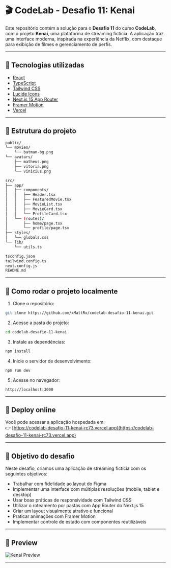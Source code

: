 # 🎬 CodeLab - Desafio 11: Kenai

Este repositório contém a solução para o **Desafio 11** do curso **CodeLab**, com o projeto **Kenai**, uma plataforma de streaming fictícia. A aplicação traz uma interface moderna, inspirada na experiência da Netflix, com destaque para exibição de filmes e gerenciamento de perfis.

---

## 🧪 Tecnologias utilizadas

- [React](https://react.dev/)
- [TypeScript](https://www.typescriptlang.org/)
- [Tailwind CSS](https://tailwindcss.com/)
- [Lucide Icons](https://lucide.dev/)
- [Next.js 15 App Router](https://nextjs.org/docs/app)
- [Framer Motion](https://www.framer.com/motion/)
- [Vercel](https://vercel.com)

---

## 📁 Estrutura do projeto

```bash
public/
└── movies/
    └── batman-bg.png
└── avatars/
    ├── matheus.png
    ├── vitoria.png
    └── vinicius.png

src/
├── app/
│   ├── components/
│   │   ├── Header.tsx
│   │   ├── FeaturedMovie.tsx
│   │   ├── MovieList.tsx
│   │   ├── MovieCard.tsx
│   │   └── ProfileCard.tsx
│   └── (routes)/
│       ├── home/page.tsx
│       └── profile/page.tsx
├── styles/
│   └── globals.css
└── lib/
    └── utils.ts

tsconfig.json  
tailwind.config.ts  
next.config.js  
README.md
```

---

## 🚀 Como rodar o projeto localmente

1. Clone o repositório:

```bash
git clone https://github.com/xMattRx/codelab-desafio-11-kenai.git
```

2. Acesse a pasta do projeto:

```bash
cd codelab-desafio-11-kenai
```

3. Instale as dependências:

```bash
npm install
```

4. Inicie o servidor de desenvolvimento:

```bash
npm run dev
```

5. Acesse no navegador:

```
http://localhost:3000
```

---

## 🔗 Deploy online

Você pode acessar a aplicação hospedada em:  
👉 [https://codelab-desafio-11-kenai-rc73.vercel.app](https://codelab-desafio-11-kenai-rc73.vercel.app)

---

## 🎯 Objetivo do desafio

Neste desafio, criamos uma aplicação de streaming fictícia com os seguintes objetivos:

- Trabalhar com fidelidade ao layout do Figma
- Implementar uma interface com múltiplas resoluções (mobile, tablet e desktop)
- Usar boas práticas de responsividade com Tailwind CSS
- Utilizar o roteamento por pastas com App Router do Next.js 15
- Criar um layout visualmente atrativo e funcional
- Praticar animações com Framer Motion
- Implementar controle de estado com componentes reutilizáveis

---

## 📸 Preview

![Kenai Preview](https://github.com/xMattRx/codelab-desafio-11-kenai/assets/preview.jpg) <!-- Substitua com o link da imagem se desejar -->

---

